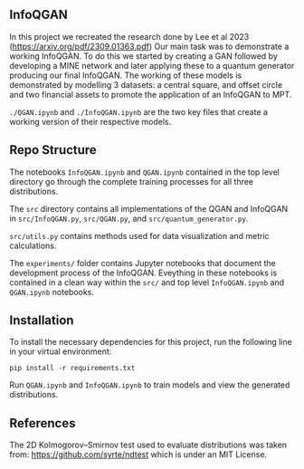 ## InfoQGAN
In this project we recreated the research done by Lee et al 2023 (https://arxiv.org/pdf/2309.01363.pdf)
Our main task was to demonstrate a working InfoQGAN. To do this we started by creating a GAN followed by developing a MINE network and later applying these to a quantum generator producing our final InfoQGAN. The working of these models is demonstrated by modelling 3 datasets: a central square, and offset circle and two financial assets to promote the application of an InfoQGAN to MPT. 

`./QGAN.ipynb` and `./InfoQGAN.ipynb` are the two key files that create a working version of their respective models. 

## Repo Structure

The notebooks `InfoQGAN.ipynb` and `QGAN.ipynb` contained in the top level directory go through the complete training processes for all three distributions.

The `src` directory contains all implementations of the QGAN and InfoQGAN in `src/InfoQGAN.py`, `src/QGAN.py`, and `src/quantum_generator.py`.

`src/utils.py` contains methods used for data visualization and metric calculations.

The `experiments/` folder contains Jupyter notebooks that document the development process of the InfoQGAN. Eveything in these notebooks is contained in a clean way within the `src/` and top level `InfoQGAN.ipynb` and `QGAN.ipynb` notebooks.

## Installation

To install the necessary dependencies for this project, run the following line in your virtual environment:

```pip install -r requirements.txt```

Run `QGAN.ipynb` and `InfoQGAN.ipynb` to train models and view the generated distributions.

## References 

The 2D Kolmogorov–Smirnov test used to evaluate distributions was taken from: https://github.com/syrte/ndtest which is under an MIT License.
